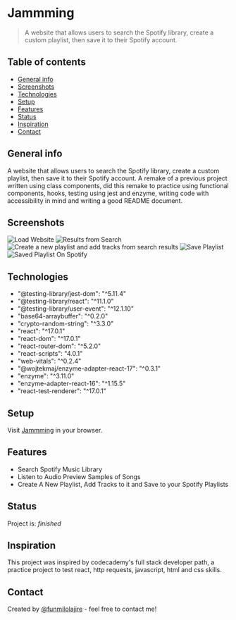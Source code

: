 # Jammming  

> A website that allows users to search the Spotify library, create a custom playlist, then save it to their Spotify account.

## Table of contents  

  - [General info](#general-info)
  - [Screenshots](#screenshots)
  - [Technologies](#technologies)
  - [Setup](#setup)
  - [Features](#features)
  - [Status](#status)
  - [Inspiration](#inspiration)
  - [Contact](#contact)

## General info  

 A website that allows users to search the Spotify library, create a custom playlist, then save it to their Spotify account. A remake of a previous project written using class components, did this remake to practice using functional components, hooks, testing using jest and enzyme, writing code with accessibility in mind and writing a good README document.

## Screenshots  

![Load Website](../public/screenshots/onload.png)
![Results from Search](../public/screenshots/onSearch.png)
![Create a new playlist and add tracks from search results](../public/screenshots/createplaylist.png)
![Save Playlist](../public/screenshots/onsave.png)
![Saved Playlist On Spotify](../public/screenshots/savedplaylist.png)

## Technologies  

- "@testing-library/jest-dom": "^5.11.4"  
- "@testing-library/react": "^11.1.0"
- "@testing-library/user-event": "^12.1.10"
- "base64-arraybuffer": "^0.2.0"
- "crypto-random-string": "^3.3.0"
- "react": "^17.0.1"
- "react-dom": "^17.0.1"
- "react-router-dom": "^5.2.0"
- "react-scripts": "4.0.1"
- "web-vitals": "^0.2.4"
- "@wojtekmaj/enzyme-adapter-react-17": "^0.3.1"
- "enzyme": "^3.11.0"
- "enzyme-adapter-react-16": "^1.15.5"
- "react-test-renderer": "^17.0.1"

## Setup  

Visit [Jammming](https://www.jammming.netlify.app) in your browser.

## Features  

- Search Spotify Music Library
- Listen to Audio Preview Samples of Songs
- Create A New Playlist, Add Tracks to it and Save to your Spotify Playlists

## Status  

Project is: _finished_

## Inspiration  

This project was inspired by codecademy's full stack developer path, a practice project to test react, http requests, javascript, html and css skills.

## Contact  

Created by [@funmilolajire](mailto:funmilolajire@gmail.com) - feel free to contact me!  
